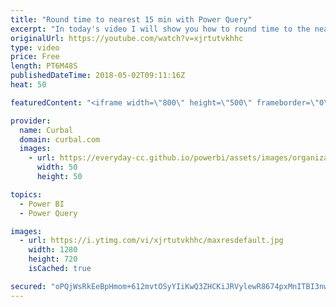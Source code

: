 ```yaml
---
title: "Round time to nearest 15 min with Power Query"
excerpt: "In today's video I will show you how to round time to the nearest 15 minutes in Power Query, but of course, the same formula can be applied to other time intervals.  Rounding time can be needed if you want to group time in different buckets or bins for better visualization, but also if you have different"
originalUrl: https://youtube.com/watch?v=xjrtutvkhhc
type: video
price: Free
length: PT6M48S
publishedDateTime: 2018-05-02T09:11:16Z
heat: 50

featuredContent: "<iframe width=\"800\" height=\"500\" frameborder=\"0\" src=\"https://www.youtube.com/embed/xjrtutvkhhc\" allow=\"accelerometer; autoplay; encrypted-media; gyroscope; picture-in-picture\" allowfullscreen></iframe>"

provider:
  name: Curbal
  domain: curbal.com
  images:
    - url: https://everyday-cc.github.io/powerbi/assets/images/organizations/curbal.com-50x50.jpg
      width: 50
      height: 50

topics:
  - Power BI
  - Power Query

images:
  - url: https://i.ytimg.com/vi/xjrtutvkhhc/maxresdefault.jpg
    width: 1280
    height: 720
    isCached: true

secured: "oPQjWsRkEeBpHmom+612mvtOSyYIiKwQ3ZHCKiJRVylewR8674pxMnITBI3nwEL3b3J8N5XJRqcrvD6kFD6Hf7TWaJM4Bafw1sUH4qHKUdeX8aKag/RL3TJc8vZmZBcf/7bTlqnNogjjh4T7gp2RbXqnbx9zSUQYRP4L3aJL5ZwNFL9qJq7Ql8/RsMMPtrNtbw0j0kvp6K2jhMHeDxJ6yCQvDeQS3/VEtRLb5cy+cuCbGyNj34Kw/WihaUc5wcbn6jSQbfJnwwiSJSRPfXT6RgsIGWDowEB1qYyYJTMRHlMXzL8qWumREJAE6UKYJ1T3JuFlk/xcpQPal8Yf2yJU2ApCYENp4AnaopAen644/tIbJz4J/bP3RxqBuvSt7AFWyYhhWpfd7eXXvLzLrKPNwG2fKeCThXQnGka19PISz1c=;xQTVqpUgNR6ig4FKynA2gg=="
---
```


